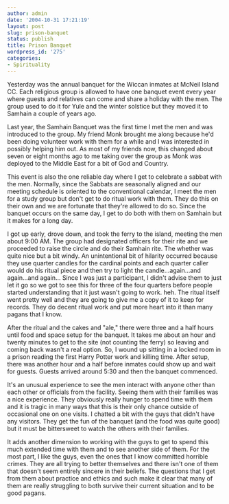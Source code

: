 ```yaml
---
author: admin
date: '2004-10-31 17:21:19'
layout: post
slug: prison-banquet
status: publish
title: Prison Banquet
wordpress_id: '275'
categories:
- Spirituality
---
```


Yesterday was the annual banquet for the Wiccan inmates at McNeil Island
CC. Each religious group is allowed to have one banquet event every year
where guests and relatives can come and share a holiday with the men.
The group used to do it for Yule and the winter solstice but they moved
it to Samhain a couple of years ago.

Last year, the Samhain Banquet was the first time I met the men and was
introduced to the group. My friend Monk brought me along because he'd
been doing volunteer work with them for a while and I was interested in
possibly helping him out. As most of my friends now, this changed about
seven or eight months ago to me taking over the group as Monk was
deployed to the Middle East for a bit of God and Country.

This event is also the one reliable day where I get to celebrate a
sabbat with the men. Normally, since the Sabbats are seasonally aligned
and our meeting schedule is oriented to the conventional calendar, I
meet the men for a study group but don't get to do ritual work with
them. They do this on their own and we are fortunate that they're
allowed to do so. Since the banquet occurs on the same day, I get to do
both with them on Samhain but it makes for a long day.

I got up early, drove down, and took the ferry to the island, meeting
the men about 9:00 AM. The group had designated officers for their rite
and we proceeded to raise the circle and do their Samhain rite. The
whether was quite nice but a bit windy. An unintentional bit of hilarity
occurred because they use quarter candles for the cardinal points and
each quarter caller would do his ritual piece and then try to light the
candle...again...and again...and again... Since I was just a
participant, I didn't advise them to just let it go so we got to see
this for three of the four quarters before people started understanding
that it just wasn't going to work. heh. The ritual itself went pretty
well and they are going to give me a copy of it to keep for records.
They do decent ritual work and put more heart into it than many pagans
that I know.

After the ritual and the cakes and "ale," there were three and a half
hours until food and space setup for the banquet. It takes me about an
hour and twenty minutes to get to the site (not counting the ferry) so
leaving and coming back wasn't a real option. So, I wound up sitting in
a locked room in a prison reading the first Harry Potter work and
killing time. After setup, there was another hour and a half before
inmates could show up and wait for guests. Guests arrived around 5:30
and then the banquet commenced.

It's an unusual experience to see the men interact with anyone other
than each other or officials from the facility. Seeing them with their
families was a nice experience. They obviously really hunger to spend
time with them and it is tragic in many ways that this is their only
chance outside of occasional one on one visits. I chatted a bit with the
guys that didn't have any visitors. They get the fun of the banquet (and
the food was quite good) but it must be bittersweet to watch the others
with their families.

It adds another dimension to working with the guys to get to spend this
much extended time with them and to see another side of them. For the
most part, I like the guys, even the ones that I know committed horrible
crimes. They are all trying to better themselves and there isn't one of
them that doesn't seem entirely sincere in their beliefs. The questions
that I get from them about practice and ethics and such make it clear
that many of them are really struggling to both survive their current
situation and to be good pagans.
